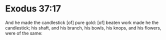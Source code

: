 # Exodus 37:17

And he made the candlestick [of] pure gold: [of] beaten work made he the candlestick; his shaft, and his branch, his bowls, his knops, and his flowers, were of the same: